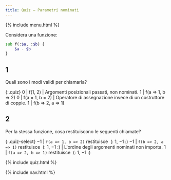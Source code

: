 ```yaml
---
title: Quiz — Parametri nominati
---
```


{% include menu.html %}

Considera una funzione:

```raku
sub f(:$a, :$b) {
    $a - $b
}
```

## 1

Quali sono i modi validi per chiamarla?

{:.quiz}
0 | f(1, 2) | Argomenti posizionali passati, non nominati.
1 | f(a => 1, b => 2)
0 | f(a = 1, b = 2) | Operatore di assegnazione invece di un costruttore di coppie.
1 | f(b => 2, a => 1)

## 2

Per la stessa funzione, cosa restituiscono le seguenti chiamate?

{:.quiz-select}
−1 | `f(a => 1, b => 2)` restituisce&nbsp; (: 1, −1 :)
−1 | `f(b => 2, a => 1)` restituisce&nbsp; (: 1, −1 :) | L'ordine degli argomenti nominati non importa.
1 | `f(a => 2, b => 1)` restituisce&nbsp; (: 1, −1 :)


{% include quiz.html %}

{% include nav.html %}